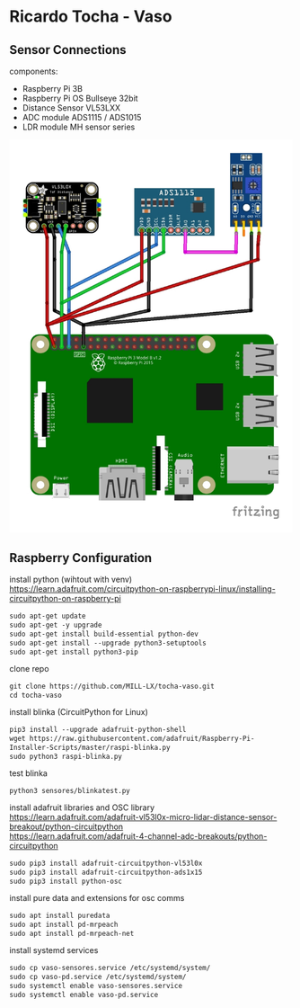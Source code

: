 # Ricardo Tocha - Vaso

## Sensor Connections

components:
 - Raspberry Pi 3B
 - Raspberry Pi OS Bullseye 32bit
 - Distance Sensor VL53LXX
 - ADC module ADS1115 / ADS1015
 - LDR module MH sensor series

![Sensor Connections](sensor_connections.jpg)

## Raspberry Configuration

install python (wihtout with venv)  
https://learn.adafruit.com/circuitpython-on-raspberrypi-linux/installing-circuitpython-on-raspberry-pi  
```
sudo apt-get update
sudo apt-get -y upgrade
sudo apt-get install build-essential python-dev
sudo apt-get install --upgrade python3-setuptools
sudo apt-get install python3-pip
```

clone repo  
```
git clone https://github.com/MILL-LX/tocha-vaso.git
cd tocha-vaso
```

install blinka (CircuitPython for Linux)  
```
pip3 install --upgrade adafruit-python-shell
wget https://raw.githubusercontent.com/adafruit/Raspberry-Pi-Installer-Scripts/master/raspi-blinka.py
sudo python3 raspi-blinka.py
```
test blinka  
```
python3 sensores/blinkatest.py
```

install adafruit libraries and OSC library  
https://learn.adafruit.com/adafruit-vl53l0x-micro-lidar-distance-sensor-breakout/python-circuitpython  
https://learn.adafruit.com/adafruit-4-channel-adc-breakouts/python-circuitpython  
```
sudo pip3 install adafruit-circuitpython-vl53l0x
sudo pip3 install adafruit-circuitpython-ads1x15
sudo pip3 install python-osc
```

install pure data and extensions for osc comms
```
sudo apt install puredata
sudo apt install pd-mrpeach
sudo apt install pd-mrpeach-net
```

install systemd services  
```
sudo cp vaso-sensores.service /etc/systemd/system/
sudo cp vaso-pd.service /etc/systemd/system/
sudo systemctl enable vaso-sensores.service
sudo systemctl enable vaso-pd.service
```